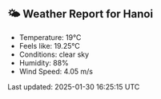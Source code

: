 <!-- WEATHER-START -->
## 🌤 Weather Report for Hanoi

- Temperature: 19°C
- Feels like: 19.25°C
- Conditions: clear sky
- Humidity: 88%
- Wind Speed: 4.05 m/s

Last updated: 2025-01-30 16:25:15 UTC
<!-- WEATHER-END -->
